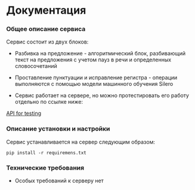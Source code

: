# Документация

### Общее описание сервиса 
   
Сервис состоит из двух блоков:

* Разбивка на предложение - алгоритмический блок, 
  разбивающий текст на предложения с учетом пауз в речи и определенных словосочетаний
  
* Проставление пунктуации и исправление регистра - операции выполняются 
  с помощью модели машинного обучения Silero
  
* Сервис работает на сервере, но можно протестировать его работу отдельно по ссылке ниже:
  
[API for testing](http://34.210.60.197:8080/)
  
### Описание установки и настройки
Сервис устанавливается на сервер следующим образом:

```shell
pip install -r requiremens.txt
```

### Технические требования
* Особых требований к серверу нет